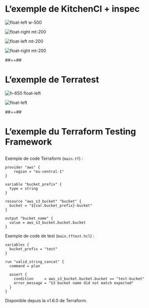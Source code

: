 

# L’exemple de KitchenCI + inspec

![](./assets/images/kitchen-sample.png 'float-left w-500')

![](./assets/images/g418fd663c2_0_890.png 'float-right mt-200')

![](./assets/images/g418fd663c2_0_891.png 'float-left mt-200')

![](./assets/images/inspec-sample.png 'float-right mt-200')

##==##


# L’exemple de Terratest

![](./assets/images/terratest_sample.png 'h-650 float-left')

![](./assets/images/terratest_logo.png 'float-left')


##==##


# L’exemple du Terraform Testing Framework

##

Exemple de code Terraform (`main.tf`) :

```hcl-terraform
provider "aws" {
    region = "eu-central-1"
}

variable "bucket_prefix" {
  type = string
}

resource "aws_s3_bucket" "bucket" {
  bucket = "${var.bucket_prefix}-bucket"
}

output "bucket_name" {
  value = aws_s3_bucket.bucket.bucket
}
```

Exemple de code de test (`main.tftest.hcl`) :

```hcl-terraform
variables {
  bucket_prefix = "test"
}

run "valid_string_concat" {
  command = plan

  assert {
    condition     = aws_s3_bucket.bucket.bucket == "test-bucket"
    error_message = "S3 bucket name did not match expected"
  }
}
```

Disponible depuis la v1.6.0 de Terraform.
